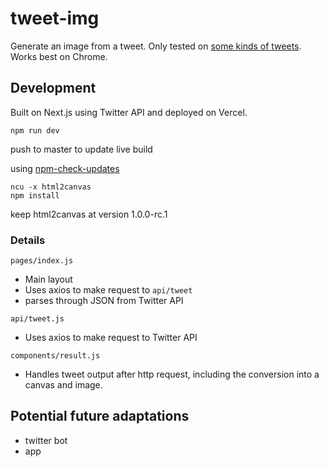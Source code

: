 # tweet-img

Generate an image from a tweet.
Only tested on [some kinds of tweets](https://github.com/mhuap/tweet-img/projects/5).
Works best on Chrome.

## Development

Built on Next.js using Twitter API and deployed on Vercel.

```
npm run dev
```
push to master to update live build

using [npm-check-updates](https://www.npmjs.com/package/npm-check-updates)
```
ncu -x html2canvas
npm install
```
keep html2canvas at version 1.0.0-rc.1

### Details
`pages/index.js`
- Main layout
- Uses axios to make request to `api/tweet`
- parses through JSON from Twitter API

`api/tweet.js`
- Uses axios to make request to Twitter API

`components/result.js`
- Handles tweet output after http request, including the conversion into a canvas and image.

## Potential future adaptations
- twitter bot
- app
